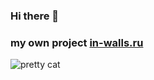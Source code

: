### Hi there 👋
### my own project [in-walls.ru](https://in-walls.ru)
![pretty cat](https://media.giphy.com/media/vFKqnCdLPNOKc/giphy.gif)
